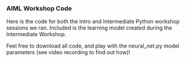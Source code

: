### AIML Workshop Code

Here is the code for both the Intro and Intermediate Python workshop sessions we ran. 
Included is the learning model created during the Intermediate Workshop.

Feel free to download all code, and play with the neural_net.py model parameters (see video recording to find out how)!
